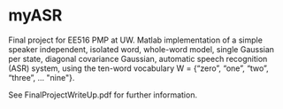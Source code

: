 # myASR
Final project for EE516 PMP at UW. Matlab implementation of a simple speaker independent, isolated word, whole-word model, single Gaussian per state, diagonal covariance Gaussian, automatic speech recognition (ASR) system, using the ten-word vocabulary W = {“zero”, “one”, “two”, “three”, ... "nine"}.

See FinalProjectWriteUp.pdf for further information. 
